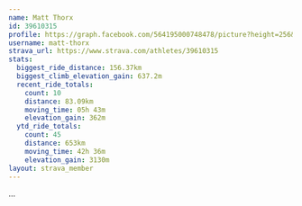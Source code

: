```yaml
---
name: Matt Thorx
id: 39610315
profile: https://graph.facebook.com/564195000748478/picture?height=256&width=256
username: matt-thorx
strava_url: https://www.strava.com/athletes/39610315
stats:
  biggest_ride_distance: 156.37km
  biggest_climb_elevation_gain: 637.2m
  recent_ride_totals:
    count: 10
    distance: 83.09km
    moving_time: 05h 43m
    elevation_gain: 362m
  ytd_ride_totals:
    count: 45
    distance: 653km
    moving_time: 42h 36m
    elevation_gain: 3130m
layout: strava_member
--- 
```

...
